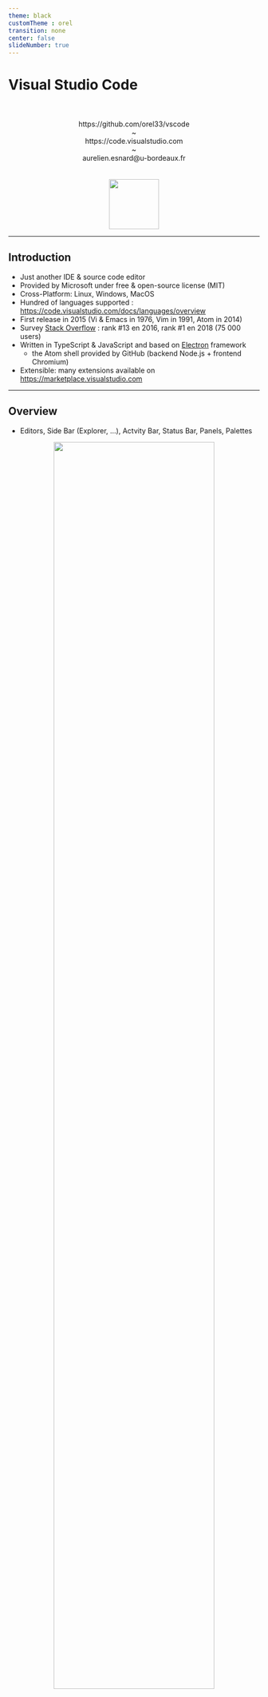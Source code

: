 ```yaml
---
theme: black
customTheme : orel
transition: none
center: false
slideNumber: true
---
```


# Visual Studio Code

<br>
<br>
<center><url>https://github.com/orel33/vscode</url></center>
<center> ~ </center>
<center><url>https://code.visualstudio.com</url></center>
<center> ~ </center>
<center>aurelien.esnard@u-bordeaux.fr</center>
<br>
<br>

<center><img src="img/icon.svg" width="100" align="middle"></center>

---

## Introduction

* Just another IDE & source code editor
* Provided by Microsoft under free & open-source license (MIT)
* Cross-Platform: Linux, Windows, MacOS
* Hundred of languages supported : <https://code.visualstudio.com/docs/languages/overview>
* First release in 2015 (Vi & Emacs in 1976, Vim in 1991, Atom in 2014)
* Survey [Stack Overflow](https://insights.stackoverflow.com/survey/2018/#development-environments-and-tools) : rank #13 en 2016, rank #1 en 2018 (75 000 users)
* Written in TypeScript & JavaScript and based on [Electron](https://github.com/electron/electron) framework
  * the Atom shell provided by GitHub (backend Node.js + frontend Chromium)
* Extensible: many extensions available on <https://marketplace.visualstudio.com>

---

## Overview

* Editors, Side Bar (Explorer, ...), Actvity Bar, Status Bar, Panels, Palettes

<center><img src="https://code.visualstudio.com/assets/docs/getstarted/userinterface/hero.png" width=80%></center>

Note:
* https://code.visualstudio.com/docs/getstarted/userinterface
* présentation de l'IDE (palette, task, ...)
* notion de workspace, configuration JSON, keybinding, installation package en ligne de commande, ...

---

## Installation

Debian Linux:

```bash
URL="https://vscode-update.azurewebsites.net/1.27.2/linux-deb-x64/stable"
sudo apt-get install gdebi
wget $URL -O /tmp/vscode.deb
sudo gdebi /tmp/vscode.deb
```

Then, run *code* in your working directory as follow:

```bash
code .
```

---

## C/C++ Programming

* Extension C/C++ (provided by Microsoft)
* code navigation, smart completion / hinting ([IntelliSense](https://code.visualstudio.com/docs/editor/intellisense)), code formatting (clang-format), linting, debugging, refactoring

<https://blogs.msdn.microsoft.com/vcblog/2016/03/31/cc-extension-for-visual-studio-code/>

Note:
* Code Formatting (Ctrl + Shift + I)
* Go to Definition (F12), Go to Declaration (Ctrl + F12), Peek Definition (Ctrl + Shift + F10)
* Show Declaration (Hover) / Show Definition (Ctrl + Hover)

---

## C/C++ Building and Running

* ajouter une *tâche* de build (menu )


Note: 
* https://blogs.msdn.microsoft.com/vcblog/2016/03/31/cc-extension-for-visual-studio-code/#building

---

## C/C++ Debugging

<center><img src="https://msdnshared.blob.core.windows.net/media/2016/03/debugging-all-up.png" width=80%></center>

Note:
* https://github.com/Microsoft/vscode-cpptools/blob/master/launch.md
* https://blogs.msdn.microsoft.com/vcblog/2016/03/31/cc-extension-for-visual-studio-code/#debugging

---

## CMake Project

* Extensions: CMake & CMake Tools


Note: 
* CMake / CTest (compilation out-of-source, kit de dev, sélection d'option CMake, ...)
* [Documentation](https://vector-of-bool.github.io/docs/vscode-cmake-tools/getting_started.html)

---

## Python & JavaScript

* Exemple du langage Python avec notebook Jupyter, ...
* Extension ESLint (Linter pour JavaScript)

---

## Code Runner

Run code snippet or code file for multiple languages...

<center><img src="https://raw.githubusercontent.com/formulahendry/vscode-code-runner/master/images/usage.gif" width=80%></center>

---

## Writing in MarkDown

* Markdown support: highlighting, outline, preview on-the-fly (Ctrl+K V), ...
* Markdown linting and style checking (extension *mardownlint*)
* Show Markdown as Reveal.js presentation (extension *vscode-reveal*)

<center><img src="img/markdownlint.png" width=80%></center>

---

## GIT

* Extension *GitLens* enhances the Git capabilities of VS Code (blame, diff, branch, ...)

<center><img src="https://raw.githubusercontent.com/eamodio/vscode-gitlens/master/images/gitlens-preview.gif" width=80%></center>

note: git config credential.helper store
note: présenter éventuellement gitlab dans le context Inria pour la CI (intégration continue), valeur ajoutée de gitlens

---

## Mes Raccourcis

* Ctrl + P : chercher rapidement un fichier à ouvrir (file palette)
* Ctrl + Shift + P : chercher rapidement une commande à lancer (command palette)
* Ctrl + W : fermer l'éditeur courant
* F7 : compiler le projet (à condition qu'il soit déjà bien configuré)
* ctrl + Shift + I : indentation selon les règles fournies par le fichier .clang-format
* Ctrl + Shift + / : commenter/décommenter la sélection
* Alt + Z : toggle word wrap
* crtl + f : chercher dans le fichier courant ; F3 : next : shift + F3 : previous
* F12 / ctrl + F12 : navigation entre la déclaration et la définition d'une fonction
* Ctrl + J : fermer / ouvrir le panel du bas
* Ctrl + , : édition des user & workspace settings (au format JSON)

---

## My Favorite Extensions

* [C/C++](https://marketplace.visualstudio.com/items?itemName=ms-vscode.cpptools), [Python](https://marketplace.visualstudio.com/items?itemName=ms-python.python)
* [CMake](https://marketplace.visualstudio.com/items?itemName=twxs.cmake), [CMake Tools](https://marketplace.visualstudio.com/items?itemName=vector-of-bool.cmake-tools)
* [GitLens](https://marketplace.visualstudio.com/items?itemName=eamodio.gitlens) (Git supercharged)
* [Code Runner](https://marketplace.visualstudio.com/items?itemName=formulahendry.code-runner) (Run code snippet or code file for multiple language)
* [Spell Right](https://marketplace.visualstudio.com/items?itemName=ban.spellright) (Multilingual, Offline and Lightweight Spellchecker)
* [Path Intellisense](https://marketplace.visualstudio.com/items?itemName=christian-kohler.path-intellisense) (filename auto-completion)
* Misc: VSCode Icons, Dracula Official (theme), Settings Sync, VS Live Share, ...

<!-- 
* Todo Highlighter
* [Et encore...](https://codeburst.io/top-javascript-vscode-extensions-for-faster-development-c687c39596f5)
-->

---

## Les Extensions

* Extensions codés en TypeScript & JavaScript
* Distribués sur <https://marketplace.visualstudio.com>
* [Extending Visual Studio Code](https://code.visualstudio.com/docs/extensions/overview)

---

## Pour aller plus loin

Regarder les extensions pour Docker, node.js, Android, ...

---

## Demo

* demo hello.c
* demo hello.cmake
* demo hello.py

---

## About this Document

This document is written in *Markdown* and converted into slides by the extension *vscode-reveal* (based on [Reval.js](https://revealjs.com)).

This presentation and all demo are available on [GitHub](https://github.com/orel33/vscode):

```bash
git clone https://github.com/orel33/vscode.git
```

Acknowledgment: Pierre Ramet

<!-- 
## Writing in LaTeX

Les autres langages ? LaTeX. Et encore YAML, XML, HTML, CSS, Shell, ...

* compilation on-the-fly, preview pdf synchronisé, navigation TOC, spellright (english)
* Exemple du langage MD & LaTeX

---
-->

